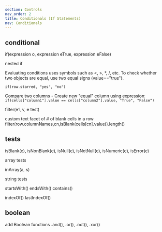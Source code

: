 ```yaml
---
section: Controls
nav_order: 2
title: Conditionals (If Statements)
nav: Conditionals
---
```


## conditional

if(expression o, expression eTrue, expression eFalse)

nested if 

Evaluating conditions uses symbols such as <, >, *, /, etc. To check whether two objects are equal, use two equal signs (value=="true").

`if(row.starred, "yes", "no")`

Compare two columns - Create new "equal" column using expression:
`if(cells["column1"].value == cells["column2"].value, "True", "False")`

filter(e1, v, e test)


custom text facet of # of blank cells in a row
filter(row.columnNames,cn,isBlank(cells[cn].value)).length()


## tests 

isBlank(e), isNonBlank(e), isNull(e), isNotNull(e), isNumeric(e), isError(e)

array tests 

inArray(a, s)

string tests

startsWith()
endsWith()
contains()

indexOf()
lastIndexOf()

## boolean

add Boolean functions .and(), .or(), .not(), .xor()
